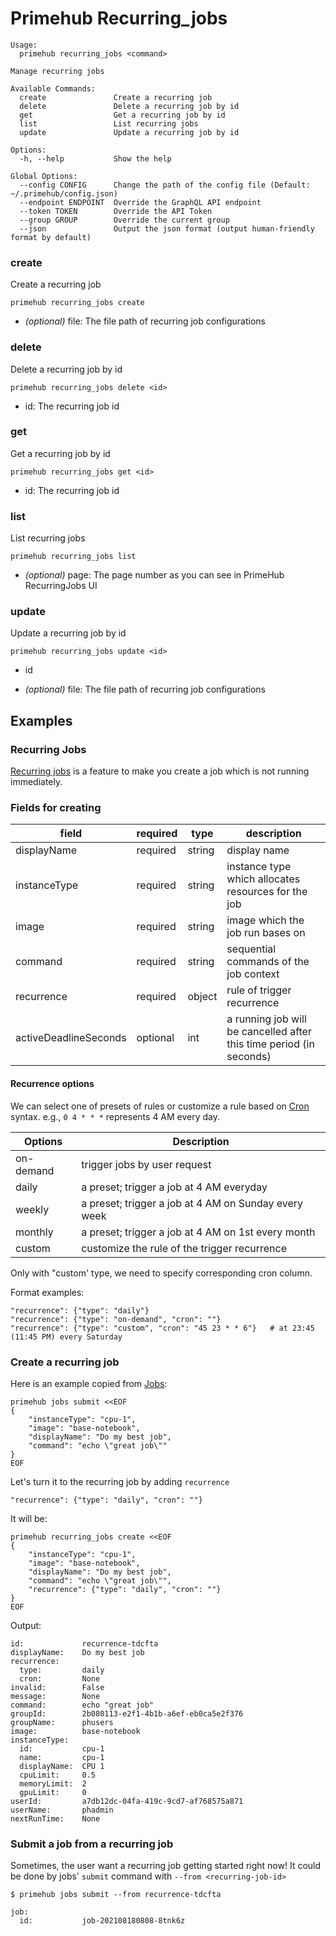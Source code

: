
# Primehub Recurring_jobs

```
Usage: 
  primehub recurring_jobs <command>

Manage recurring jobs

Available Commands:
  create               Create a recurring job
  delete               Delete a recurring job by id
  get                  Get a recurring job by id
  list                 List recurring jobs
  update               Update a recurring job by id

Options:
  -h, --help           Show the help

Global Options:
  --config CONFIG      Change the path of the config file (Default: ~/.primehub/config.json)
  --endpoint ENDPOINT  Override the GraphQL API endpoint
  --token TOKEN        Override the API Token
  --group GROUP        Override the current group
  --json               Output the json format (output human-friendly format by default)

```


### create

Create a recurring job


```
primehub recurring_jobs create
```
 

* *(optional)* file: The file path of recurring job configurations




### delete

Delete a recurring job by id


```
primehub recurring_jobs delete <id>
```

* id: The recurring job id
 




### get

Get a recurring job by id


```
primehub recurring_jobs get <id>
```

* id: The recurring job id
 




### list

List recurring jobs


```
primehub recurring_jobs list
```
 

* *(optional)* page: The page number as you can see in PrimeHub RecurringJobs UI




### update

Update a recurring job by id


```
primehub recurring_jobs update <id>
```

* id
 

* *(optional)* file: The file path of recurring job configurations



 

## Examples

### Recurring Jobs
[Recurring jobs](https://docs.primehub.io/docs/job-scheduling-feature)
is a feature to make you create a job which is not running immediately.

### Fields for creating

| field | required | type | description |
| --- | --- | --- | --- |
| displayName | required | string | display name |
| instanceType | required | string | instance type which allocates resources for the job |
| image | required | string | image which the job run bases on |
| command | required | string | sequential commands of the job context |
| recurrence | required | object | rule of trigger recurrence |
| activeDeadlineSeconds | optional | int | a running job will be cancelled after this time period (in seconds) |

#### Recurrence options
We can select one of presets of rules or customize a rule based on [Cron](https://en.wikipedia.org/wiki/Cron) syntax.
e.g., `0 4 * * *` represents 4 AM every day.

| Options	| Description |
| --- | --- |
| on-demand | trigger jobs by user request |
| daily | a preset; trigger a job at 4 AM everyday |
| weekly | a preset; trigger a job at 4 AM on Sunday every week |
| monthly | a preset; trigger a job at 4 AM on 1st every month |
| custom |	customize the rule of the trigger recurrence |

Only with "custom' type, we need to specify corresponding cron column.

Format examples:
```
"recurrence": {"type": "daily"}
"recurrence": {"type": "on-demand", "cron": ""}
"recurrence": {"type": "custom", "cron": "45 23 * * 6"}   # at 23:45 (11:45 PM) every Saturday
```

### Create a recurring job

Here is an example copied from [Jobs](jobs.md):

```
primehub jobs submit <<EOF
{
    "instanceType": "cpu-1",
    "image": "base-notebook",
    "displayName": "Do my best job",
    "command": "echo \"great job\""
}
EOF
```

Let's turn it to the recurring job by adding `recurrence`

```
"recurrence": {"type": "daily", "cron": ""}
```

It will be:

```
primehub recurring_jobs create <<EOF
{
    "instanceType": "cpu-1",
    "image": "base-notebook",
    "displayName": "Do my best job",
    "command": "echo \"great job\"",
    "recurrence": {"type": "daily", "cron": ""}
}
EOF
```

Output:

```
id:             recurrence-tdcfta
displayName:    Do my best job
recurrence:
  type:         daily
  cron:         None
invalid:        False
message:        None
command:        echo "great job"
groupId:        2b080113-e2f1-4b1b-a6ef-eb0ca5e2f376
groupName:      phusers
image:          base-notebook
instanceType:
  id:           cpu-1
  name:         cpu-1
  displayName:  CPU 1
  cpuLimit:     0.5
  memoryLimit:  2
  gpuLimit:     0
userId:         a7db12dc-04fa-419c-9cd7-af768575a871
userName:       phadmin
nextRunTime:    None
```

### Submit a job from a recurring job

Sometimes, the user want a recurring job getting started right now! It could be done by jobs' `submit` command
with `--from <recurring-job-id>`

```
$ primehub jobs submit --from recurrence-tdcfta
```
```
job:
  id:           job-202108180808-8tnk6z
```